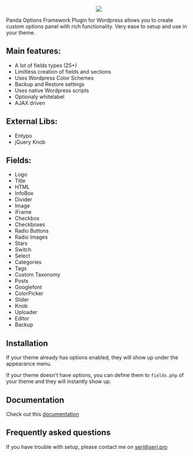 <p align="center">
  <img src="https://cloud.githubusercontent.com/assets/8569893/23181530/5b554f2a-f886-11e6-816d-12c2d0fb2998.png"/>
</p>

Panda Options Framework Plugin for Wordpress allows you to create custom options panel with rich functionality. 
Very ease to setup and use in your theme.

Main features:
--------------
* A lot of fields types (25+)
* Limitless creation of fields and sections
* Uses Wordpress Color Schemes
* Backup and Restore settings
* Uses native Wordpress scripts
* Optionaly whitelabel
* AJAX driven

External Libs:
--------------
* Entypo
* jQuery Knob

Fields:
-------
* Logo
* Title
* HTML
* InfoBox
* Divider
* Image
* iFrame
* Checkbox
* Checkboxes
* Radio Buttons
* Radio Images
* Stars
* Switch
* Select
* Categories
* Tags
* Custom Taxonomy
* Posts
* Googlefont
* ColorPicker
* Slider
* Knob
* Uploader
* Editor
* Backup

Installation
------------

If your theme already has options enabled, they will show up under the appearance menu.

If your theme doesn't have options, you can define them to <code>fields.php</code> of your theme and they will instantly show up.

Documentation
-------------
Check out this <a href="https://github.com/Uncleserj/panda-options-framework/wiki/Documentation">documentation</a>

Frequently asked questions
--------------------------

If you have trouble with setup, please contact me on <a href="mailto:serj@serj.pro">serj@serj.pro</a>
